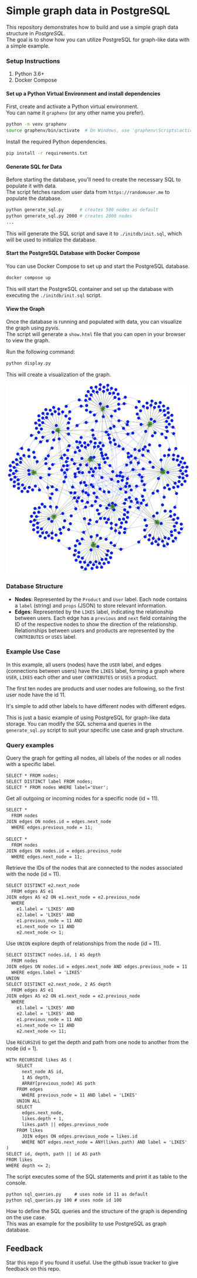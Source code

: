 # Simple graph data in PostgreSQL
This repository demonstrates how to build and use a simple graph data structure in *PostgreSQL*.  
The goal is to show how you can utilize PostgreSQL for graph-like data with a simple example.

### Setup Instructions

1. Python 3.6+  
2. Docker Compose

#### Set up a Python Virtual Environment and install dependencies

First, create and activate a Python virtual environment.  
You can name it `graphenv` (or any other name you prefer).

```bash
python -m venv graphenv
source graphenv/bin/activate  # On Windows, use 'graphenv\Scripts\activate'
```

Install the required Python dependencies.

```bash
pip install -r requirements.txt
```

#### Generate SQL for Data

Before starting the database, you'll need to create the necessary SQL to populate it with data.  
The script fetches random user data from `https://randomuser.me` to populate the database.

```bash
python generate_sql.py      # creates 500 nodes as default
python generate_sql.py 2000 # creates 2000 nodes
...
```

This will generate the SQL script and save it to `./initdb/init.sql`, which will be used to initialize the database.

#### Start the PostgreSQL Database with Docker Compose

You can use Docker Compose to set up and start the PostgreSQL database.

```bash
docker compose up
```

This will start the PostgreSQL container and set up the database with executing the `./initdb/init.sql` script.

#### View the Graph

Once the database is running and populated with data, you can visualize the graph using *pyvis*.  
The script will generate a `show.html` file that you can open in your browser to view the graph.

Run the following command:

```bash
python display.py
```

This will create a visualization of the graph.

![graph screenshot](graph.png "Graph Screenshot")

### Database Structure

- **Nodes**: Represented by the `Product` and `User` label. Each node contains a `label` (string) and `props` (JSON) to store relevant information.
- **Edges**: Represented by the `LIKES` label, indicating the relationship between users. Each edge has a `previous` and `next` field containing the ID of the respective nodes to show the direction of the relationship. Relationships between users and products are represented by the `CONTRIBUTES` or `USES` label.

### Example Use Case

In this example, all users (nodes) have the `USER` label, and edges (connections between users) have the `LIKES` label, forming a graph where `USER`, `LIKES` each other and user `CONTRIBUTES` or `USES` a product.
 
The first ten nodes are products and user nodes are following, so the first user node have the id 11.

It's simple to add other labels to have different nodes with different edges.  

This is just a basic example of using PostgreSQL for graph-like data storage. You can modify the SQL schema and queries in the `generate_sql.py` script to suit your specific use case and graph structure.

### Query examples

Query the graph for getting all nodes, all labels of the nodes or all nodes with a specific label.

    SELECT * FROM nodes;
    SELECT DISTINCT label FROM nodes;
    SELECT * FROM nodes WHERE label='User';

Get all outgoing or incoming nodes for a specific node (id = 11).

    SELECT *
      FROM nodes
    JOIN edges ON nodes.id = edges.next_node
      WHERE edges.previous_node = 11;

    SELECT *
      FROM nodes
    JOIN edges ON nodes.id = edges.previous_node
      WHERE edges.next_node = 11;

Retrieve the IDs of the nodes that are connected to the nodes associated with the node (id = 11).

    SELECT DISTINCT e2.next_node
      FROM edges AS e1 
    JOIN edges AS e2 ON e1.next_node = e2.previous_node 
      WHERE 
        e1.label = 'LIKES' AND 
        e2.label = 'LIKES' AND 
        e1.previous_node = 11 AND 
        e1.next_node <> 11 AND 
        e2.next_node <> 1;

Use `UNION` explore depth of relationships from the node (id = 11).

    SELECT DISTINCT nodes.id, 1 AS depth
      FROM nodes 
    JOIN edges ON nodes.id = edges.next_node AND edges.previous_node = 11 
      WHERE edges.label = 'LIKES'    
    UNION
    SELECT DISTINCT e2.next_node, 2 AS depth
      FROM edges AS e1 
    JOIN edges AS e2 ON e1.next_node = e2.previous_node 
      WHERE 
        e1.label = 'LIKES' AND         
        e2.label = 'LIKES' AND 
        e1.previous_node = 11 AND 
        e1.next_node <> 11 AND 
        e2.next_node <> 11;

Use `RECURSIVE` to get the depth and path from one node to another from the node (id = 1).

    WITH RECURSIVE likes AS (
        SELECT
          next_node AS id,
          1 AS depth,
          ARRAY[previous_node] AS path
        FROM edges
          WHERE previous_node = 11 AND label = 'LIKES'
        UNION ALL
        SELECT
          edges.next_node,
          likes.depth + 1,
          likes.path || edges.previous_node
        FROM likes
          JOIN edges ON edges.previous_node = likes.id
          WHERE NOT edges.next_node = ANY(likes.path) AND label = 'LIKES'
    )
    SELECT id, depth, path || id AS path
    FROM likes
    WHERE depth <= 2;

The script executes some of the SQL statements and print it as table to the console.

    python sql_queries.py     # uses node id 11 as default
    python sql_queries.py 100 # uses node id 100

How to define the SQL queries and the structure of the graph is depending on the use case.  
This was an example for the posibility to use PostgreSQL as graph database.

## Feedback
Star this repo if you found it useful. Use the github issue tracker to give feedback on this repo.